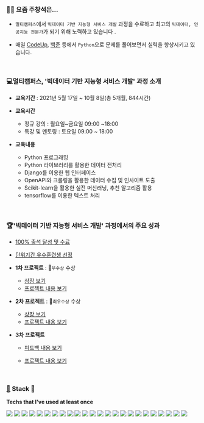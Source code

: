 ### 👨‍🎨 요즘 주창석은...

* `멀티캠퍼스`에서  `빅데이터 기반 지능형 서비스 개발` 과정을 수료하고 최고의 `빅데이터, 인공지능 전문가`가 되기 위해 노력하고 있습니다 .   

* 매일 <a href="https://github.com/victoria2012/victoria2012/blob/master/md-images/codeup.pdf">CodeUp</a>, <a href="https://github.com/victoria2012/victoria2012/blob/master/md-images/baek.pdf">백준</a> 등에서 `Python`으로 문제를 풀어보면서 실력을 향상시키고 있습니다.

  
  
  <br>

### 💻멀티캠퍼스, '빅데이터 기반 지능형 서비스 개발' 과정 소개

* **교육기간** : 2021년 5월 17일 ~ 10월 8일(총 5개월,  844시간)
* **교육시간** 
  * 정규 강의 : 월요일~금요일 09:00 ~18:00
  * 특강 및 멘토링 : 토요일 09:00 ~ 18:00

* **교육내용** 
  * Python 프로그래밍
  * Python 라이브러리를 활용한 데이터 전처리
  * Django를 이용한 웹 인터페이스
  * OpenAPI와 크롤링을 활용한 데이터 수집 및 인사이트 도출
  * Scikit-learn을 활용한 실전 머신러닝, 추천 알고리즘 활용
  * tensorflow를 이용한 텍스트 처리      <br><br><br>



### 🏆'빅데이터 기반 지능형 서비스 개발' 과정에서의 주요 성과

* <a href="https://github.com/victoria2012/victoria2012/blob/master/md-images/%EB%A9%80%ED%8B%B0%EC%BA%A0%ED%8D%BC%EC%8A%A4%20%EC%88%98%EB%A3%8C%EC%A6%9D.pdf">100% 출석 달성 및 수료</a>
* <a href="https://github.com/victoria2012/victoria2012/blob/master/md-images/%EC%9A%B0%EC%88%98%ED%9B%88%EB%A0%A8%EC%83%9D.png">단위기간 우수훈련생 선정</a>
* **1차 프로젝트** : 🥈`우수상` 수상
  * <a href="https://github.com/victoria2012/victoria2012/blob/master/md-images/%5BKDT%5D%20%EC%9A%B0%EC%88%98%EC%83%81%EC%9E%A5.pdf">상장 보기</a>
  * <a href="https://github.com/victoria2012/Multi_A_2Team">프로젝트 내용 보기</a>
* **2차 프로젝트** : 🥇`최우수상` 수상
  * <a href="https://github.com/victoria2012/victoria2012/blob/master/md-images/%5BKDT%5D%20AI%EC%84%9C%EB%B9%84%EC%8A%A4%EA%B0%9C%EB%B0%9CPTJ_%EC%B5%9C%EC%9A%B0%EC%88%98%EC%83%81.pdf">상장 보기</a>
  * <a href="https://github.com/victoria2012/TeamProject">프로젝트 내용 보기</a>

* **3차 프로젝트**

  * <a href="https://github.com/victoria2012/victoria2012/blob/master/md-images/%ED%8F%89%EA%B0%80%EB%82%B4%EC%9A%A9.png">피드백 내용 보기</a>

  * <a href="https://github.com/victoria2012/HEXinAR_exawave_service">프로젝트 내용 보기</a>



<br>

###  [🔨](https://emojikeyboard.org/copy/Hammer_Emoji_🔨) Stack 🔐

**Techs that I've used at least once**

<a href="https://www.Python.org/" target="_blank"><img src="https://img.shields.io/badge/Python-3776AB?style=flat-square&logo=Python&logoColor=white"/></a>  <a href="https://www.Python.org/" target="_blank"><img src="https://img.shields.io/badge/HTML5-E34F26?style=flat-square&logo=HTML5&logoColor=white"/></a>  <a href="https://www.Python.org/" target="_blank"><img src="https://img.shields.io/badge/CSS3-1572B6?style=flat-square&logo=CSS3&logoColor=white"/></a>  <a href="https://www.Python.org/" target="_blank"><img src="https://img.shields.io/badge/JavaScript-F7DF1E?style=flat-square&logo=JavaScript&logoColor=white"/></a>  <a href="https://www.Python.org/" target="_blank"><img src="https://img.shields.io/badge/Django-092E20?style=flat-square&logo=Django&logoColor=white"/></a>  <a href="https://www.Python.org/" target="_blank"><img src="https://img.shields.io/badge/SQLite-003B57?style=flat-square&logo=SQLite&logoColor=white"/></a>  <a href="https://www.Python.org/" target="_blank"><img src="https://img.shields.io/badge/TensorFlow-FF6F00?style=flat-square&logo=TensorFlow&logoColor=white"/></a>  <a href="https://www.Python.org/" target="_blank"><img src="https://img.shields.io/badge/Selenium-43B02A?style=flat-square&logo=Selenium&logoColor=white"/></a>  <a href="https://www.Python.org/" target="_blank"><img src="https://img.shields.io/badge/Jupyter-F37626?style=flat-square&logo=Jupyter&logoColor=white"/></a>  <a href="https://www.Python.org/" target="_blank"><img src="https://img.shields.io/badge/Google Colab-F9AB00?style=flat-square&logo=Google Colab&logoColor=white"/></a>  <a href="https://www.Python.org/" target="_blank"><img src="https://img.shields.io/badge/GitHub-181717?style=flat-square&logo=GitHub&logoColor=white"/></a>   <a href="https://www.Python.org/" target="_blank"><img src="https://img.shields.io/badge/Keras-D00000?style=flat-square&logo=Keras&logoColor=white"/></a>  <a href="https://www.Python.org/" target="_blank"><img src="https://img.shields.io/badge/NumPy-013243?style=flat-square&logo=NumPy&logoColor=white"/></a>  <a href="https://www.Python.org/" target="_blank"><img src="https://img.shields.io/badge/pandas-150458?style=flat-square&logo=pandas&logoColor=white"/></a>  <a href="https://www.Python.org/" target="_blank"><img src="https://img.shields.io/badge/scikit-learn-F7931E?style=flat-square&logo=scikit-learn&logoColor=white"/></a>  <a href="https://www.Python.org/" target="_blank"><img src="https://img.shields.io/badge/JSON-000000?style=flat-square&logo=JSON&logoColor=white"/></a>  <a href="https://www.Python.org/" target="_blank"><img src="https://img.shields.io/badge/Tableau-E97627?style=flat-square&logo=Tableau&logoColor=white"/></a>  <a href="https://www.Python.org/" target="_blank"><img src="https://img.shields.io/badge/OpenCV-5C3EE8?style=flat-square&logo=OpenCV&logoColor=white"/></a>  <a href="https://www.Python.org/" target="_blank"><img src="https://img.shields.io/badge/MySQL-003B57?style=flat-square&logo=MySQL&logoColor=white"/></a> <a href="https://www.Python.org/" target="_blank"><img src="https://img.shields.io/badge/Java-007396?style=flat-square&logo=Java&logoColor=white"/></a>  <a href="https://www.Python.org/" target="_blank"><img src="https://img.shields.io/badge/Android Studio-3DDC84?style=flat-square&logo=Android Studio&logoColor=white"/></a>  <a href="https://www.Python.org/" target="_blank"><img src="https://img.shields.io/badge/Eclipse IDE-2C2255?style=flat-square&logo=Eclipse IDE&logoColor=white"/></a>  <a href="https://www.Python.org/" target="_blank"><img src="https://img.shields.io/badge/PyCharm-000000?style=flat-square&logo=PyCharm&logoColor=white"/></a> <a href="https://www.Python.org/" target="_blank"><img src="https://img.shields.io/badge/Amazon AWS-232F3E?style=flat-square&logo=Amazon AWS&logoColor=white"/></a>

